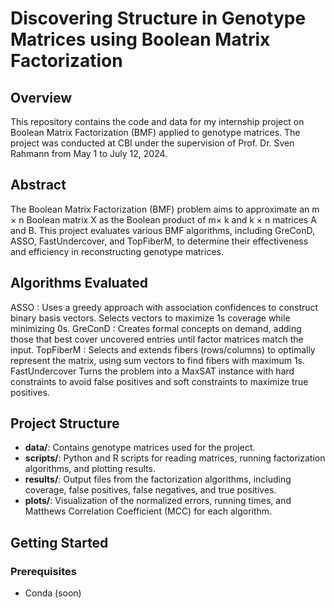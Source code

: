 # Discovering Structure in Genotype Matrices using Boolean Matrix Factorization

## Overview
This repository contains the code and data for my internship project on Boolean Matrix Factorization (BMF) applied to genotype matrices. The project was conducted at CBI under the supervision of Prof. Dr. Sven Rahmann from May 1 to July 12, 2024.

## Abstract
The Boolean Matrix Factorization (BMF) problem aims to approximate an m × n Boolean matrix X as the Boolean product of m× k and k × n matrices A and B. This project evaluates various BMF algorithms, including GreConD, ASSO, FastUndercover, and TopFiberM, to determine their effectiveness and efficiency in reconstructing genotype matrices.

## Algorithms Evaluated
ASSO : Uses a greedy approach with association confidences to construct binary basis vectors. Selects vectors to maximize 1s coverage while minimizing 0s.
GreConD : Creates formal concepts on demand, adding those that best cover uncovered entries until factor matrices match the input. 
TopFiberM : Selects and extends fibers (rows/columns) to optimally represent the matrix, using sum vectors to find fibers with maximum 1s.
FastUndercover Turns the problem into a MaxSAT instance with hard constraints to avoid false positives and soft constraints to maximize true positives.

## Project Structure
- **data/**: Contains genotype matrices used for the project.
- **scripts/**: Python and R scripts for reading matrices, running factorization algorithms, and plotting results.
- **results/**: Output files from the factorization algorithms, including coverage, false positives, false negatives, and true positives.
- **plots/**: Visualization of the normalized errors, running times, and Matthews Correlation Coefficient (MCC) for each algorithm.


## Getting Started

### Prerequisites
- Conda
(soon)

